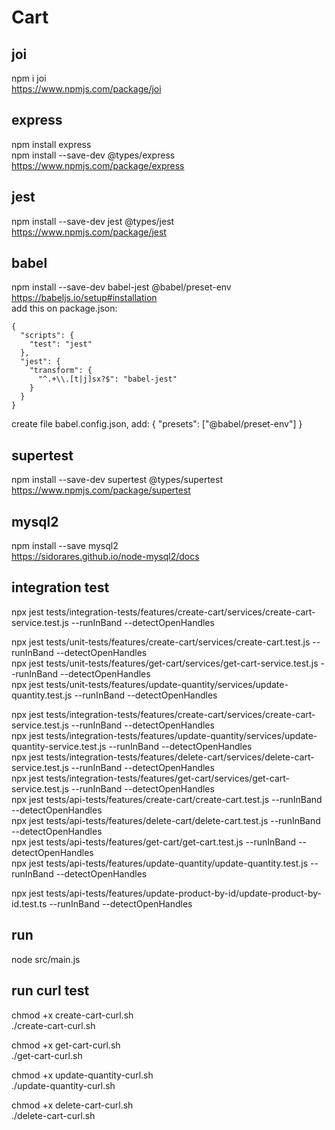 # Cart

## joi
npm i joi  
https://www.npmjs.com/package/joi  

## express 
npm install express  
npm install --save-dev @types/express  
https://www.npmjs.com/package/express  

## jest
npm install --save-dev jest @types/jest  
https://www.npmjs.com/package/jest  

## babel
npm install --save-dev babel-jest @babel/preset-env  
https://babeljs.io/setup#installation  
add this on package.json:  
```
{
  "scripts": {
    "test": "jest"
  },
  "jest": {
    "transform": {
      "^.+\\.[t|j]sx?$": "babel-jest"
    }
  }
}
```
create file babel.config.json, add:
{
  "presets": ["@babel/preset-env"]
}

## supertest
npm install --save-dev supertest @types/supertest  
https://www.npmjs.com/package/supertest  

## mysql2
npm install --save mysql2  
https://sidorares.github.io/node-mysql2/docs  

## integration test  
npx jest tests/integration-tests/features/create-cart/services/create-cart-service.test.js --runInBand --detectOpenHandles

npx jest tests/unit-tests/features/create-cart/services/create-cart.test.js --runInBand --detectOpenHandles  
npx jest tests/unit-tests/features/get-cart/services/get-cart-service.test.js --runInBand --detectOpenHandles  
npx jest tests/unit-tests/features/update-quantity/services/update-quantity.test.js --runInBand --detectOpenHandles

npx jest tests/integration-tests/features/create-cart/services/create-cart-service.test.js --runInBand --detectOpenHandles  
npx jest tests/integration-tests/features/update-quantity/services/update-quantity-service.test.js --runInBand --detectOpenHandles  
npx jest tests/integration-tests/features/delete-cart/services/delete-cart-service.test.js --runInBand --detectOpenHandles  
npx jest tests/integration-tests/features/get-cart/services/get-cart-service.test.js --runInBand --detectOpenHandles  
npx jest tests/api-tests/features/create-cart/create-cart.test.js --runInBand --detectOpenHandles  
npx jest tests/api-tests/features/delete-cart/delete-cart.test.js --runInBand --detectOpenHandles  
npx jest tests/api-tests/features/get-cart/get-cart.test.js --runInBand --detectOpenHandles  
npx jest tests/api-tests/features/update-quantity/update-quantity.test.js --runInBand --detectOpenHandles  

npx jest tests/api-tests/features/update-product-by-id/update-product-by-id.test.ts --runInBand --detectOpenHandles


## run
node src/main.js  

## run curl test
chmod +x create-cart-curl.sh  
./create-cart-curl.sh  

chmod +x get-cart-curl.sh  
./get-cart-curl.sh  

chmod +x update-quantity-curl.sh  
./update-quantity-curl.sh  

chmod +x delete-cart-curl.sh  
./delete-cart-curl.sh  